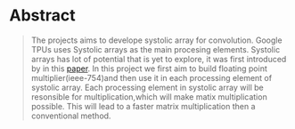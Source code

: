 # Abstract

>The projects aims to develope systolic array for convolution.
>Google TPUs uses Systolic arrays as the main procesing elements.
>Systolic arrays has lot of potential that is yet to  explore, it was first introduced by in this [paper](http://www.eecs.harvard.edu/~htk/publication/1982-kung-why-systolic-architecture.pdf).
>In this project we first aim to build floating point multiplier(ieee-754)and then use it in each processing element of systolic array.
>Each processing element in systolic array will be resonsible for multiplication,which will make matix multiplication possible. This will lead to a faster matrix multiplication then a conventional method.
